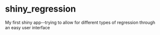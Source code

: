 # shiny_regression
My first shiny app--trying to allow for different types of regression through an easy user interface
